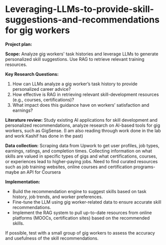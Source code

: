 # Leveraging-LLMs-to-provide-skill-suggestions-and-recommendations for gig workers

**Project plan:**

**Scope:** 
Analyze gig workers' task histories and leverage LLMs to generate personalized skill suggestions. Use RAG to retrieve relevant training resources.

**Key Research Questions:**
1.	How can LLMs analyze a gig worker’s task history to provide personalized career advice?
2.	How effective is RAG in retrieving relevant skill-development resources (e.g., courses, certifications)?
3.	What impact does this guidance have on workers’ satisfaction and earnings?

**Literature review:** 
Study existing AI applications for skill development and personalized recommendations, analyze research on AI-based tools for gig workers, such as GigSense. (I am also reading through work done in the lab and work Kashif has done in the past)

**Data collection:** 
Scraping data from Upwork to get user profiles, job types, earnings, ratings, and completion times. Collecting information on what skills are valued in specific types of gigs and what certifications, courses, or experiences lead to higher-paying jobs. Need to find curated resources such as job training websites, online courses and certification programs- maybe an API for Coursera

**Implementation:**
- Build the recommendation engine to suggest skills based on task history, job trends, and worker preferences.
- Fine-tune the LLM using gig worker-related data to ensure accurate skill recommendations.
- Implement the RAG system to pull up-to-date resources from online platforms (MOOCs, certification sites) based on the recommended skills.

If possible, test with a small group of gig workers to assess the accuracy and usefulness of the skill recommendations.
